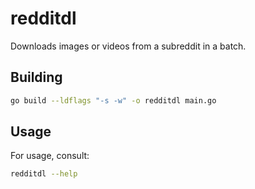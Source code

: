 # redditdl

Downloads images or videos from a subreddit in a batch.

## Building

```bash
go build --ldflags "-s -w" -o redditdl main.go
```

## Usage

For usage, consult:

```bash
redditdl --help
```
